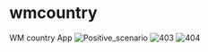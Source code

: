 # wmcountry
WM country App
![Positive_scenario](https://user-images.githubusercontent.com/9930856/198175199-98912186-b5b8-42a3-b446-73c44dc19fd4.png)
![403](https://user-images.githubusercontent.com/9930856/198175213-993e44f4-7606-43a2-89ca-05a777a43bdb.png)
![404](https://user-images.githubusercontent.com/9930856/198175222-36bc8ade-c2ea-4911-96b7-1193f344c777.png)
